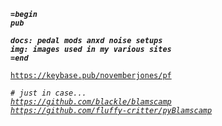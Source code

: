 <pre><code><em><strong>=begin
pub

docs: pedal mods anxd noise setups
img: images used in my various sites
=end</strong></em>

<a href="https://keybase.pub/novemberjones/pf">https://keybase.pub/novemberjones/pf</a>

<em># just in case...<em>
<a href="https://github.com/blackle/blamscamp">https://github.com/blackle/blamscamp</a>
<a href="https://github.com/fluffy-critter/pyBlamscamp">https://github.com/fluffy-critter/pyBlamscamp</a></code></pre>
